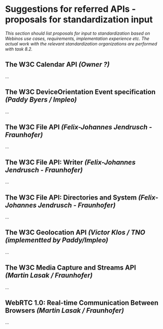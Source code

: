 Suggestions for referred APIs - proposals for standardization input
===================================================================

_This section should list proposals for input to standardization based on Webinos use cases, requirements, implementation experience etc. The actual work with the relevant standardization organizations are performed with task 8.2._

The W3C Calendar API _(Owner ?)_
------------------------------------------

…

The W3C DeviceOrientation Event specification _(Paddy Byers / Impleo)_
--------------------------------------------------------------------------------

…

The W3C File API _(Felix-Johannes Jendrusch - Fraunhofer)_
--------------------------------------------------------------------

…

The W3C File API: Writer _(Felix-Johannes Jendrusch - Fraunhofer)_
----------------------------------------------------------------------------

…

The W3C File API: Directories and System _(Felix-Johannes Jendrusch - Fraunhofer)_
--------------------------------------------------------------------------------------------

…

The W3C Geolocation API _(Victor Klos / TNO (implementted by Paddy/Impleo)_
-------------------------------------------------------------------------------------

…

The W3C Media Capture and Streams API _(Martin Lasak / Fraunhofer)_
-----------------------------------------------------------------------------

…

WebRTC 1.0: Real-time Communication Between Browsers _(Martin Lasak / Fraunhofer)_
--------------------------------------------------------------------------------------------

…

